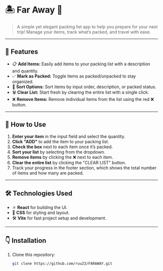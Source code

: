 # 🏝️ Far Away 🧳

> A simple yet elegant packing list app to help you prepare for your next trip! Manage your items, track what’s packed, and travel with ease. 

---

## 🌟 Features

- 📋 **Add Items:** Easily add items to your packing list with a description and quantity.
- ✅ **Mark as Packed:** Toggle items as packed/unpacked to stay organized.
- 🔄 **Sort Options:** Sort items by input order, description, or packed status.
- 🗑️ **Clear List:** Start fresh by clearing the entire list with a single click.
- ❌ **Remove Items:** Remove individual items from the list using the red ❌ button.
  
---

## 🚀 How to Use

1. **Enter your item** in the input field and select the quantity.
2. **Click "ADD"** to add the item to your packing list.
3. **Check the box** next to each item once it’s packed.
4. **Sort your list** by selecting from the dropdown.
5. **Remove items** by clicking the ❌ next to each item.
6. **Clear the entire list** by clicking the "CLEAR LIST" button.
7. Track your progress in the footer section, which shows the total number of items and how many are packed.

---

## 🛠️ Technologies Used

- ⚛️ **React** for building the UI.
- 💨 **CSS** for styling and layout.
- 🛠️ **Vite** for fast project setup and development.
  
---

## 👇 Installation

1. Clone this repository:
   ```bash
   git clone https://github.com/ruu23/FARAWAY.git
